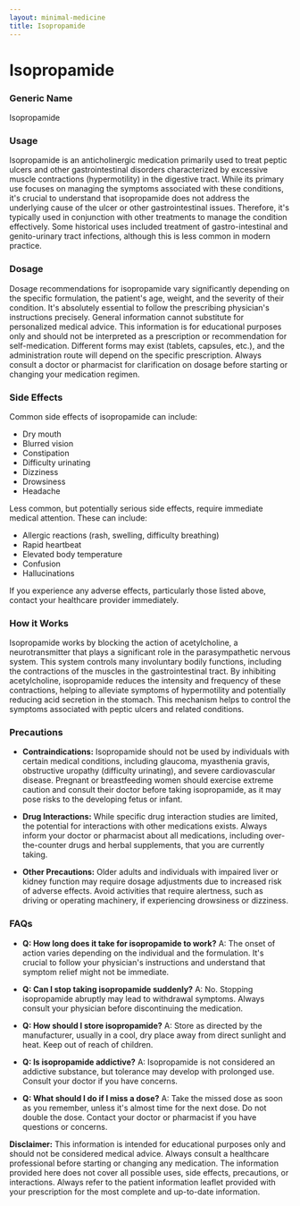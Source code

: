 ```yaml
---
layout: minimal-medicine
title: Isopropamide
---
```


# Isopropamide
### Generic Name
Isopropamide

### Usage
Isopropamide is an anticholinergic medication primarily used to treat peptic ulcers and other gastrointestinal disorders characterized by excessive muscle contractions (hypermotility) in the digestive tract.  While its primary use focuses on managing the symptoms associated with these conditions, it's crucial to understand that isopropamide does not address the underlying cause of the ulcer or other gastrointestinal issues.  Therefore, it's typically used in conjunction with other treatments to manage the condition effectively.  Some historical uses included treatment of gastro-intestinal and genito-urinary tract infections, although this is less common in modern practice.


### Dosage
Dosage recommendations for isopropamide vary significantly depending on the specific formulation, the patient's age, weight, and the severity of their condition.  It's absolutely essential to follow the prescribing physician's instructions precisely.  General information cannot substitute for personalized medical advice.  This information is for educational purposes only and should not be interpreted as a prescription or recommendation for self-medication.  Different forms may exist (tablets, capsules, etc.), and the administration route will depend on the specific prescription.   Always consult a doctor or pharmacist for clarification on dosage before starting or changing your medication regimen.

### Side Effects
Common side effects of isopropamide can include:

* Dry mouth
* Blurred vision
* Constipation
* Difficulty urinating
* Dizziness
* Drowsiness
* Headache


Less common, but potentially serious side effects, require immediate medical attention. These can include:

* Allergic reactions (rash, swelling, difficulty breathing)
* Rapid heartbeat
* Elevated body temperature
* Confusion
* Hallucinations

If you experience any adverse effects, particularly those listed above, contact your healthcare provider immediately.

### How it Works
Isopropamide works by blocking the action of acetylcholine, a neurotransmitter that plays a significant role in the parasympathetic nervous system.  This system controls many involuntary bodily functions, including the contractions of the muscles in the gastrointestinal tract.  By inhibiting acetylcholine, isopropamide reduces the intensity and frequency of these contractions, helping to alleviate symptoms of hypermotility and potentially reducing acid secretion in the stomach.  This mechanism helps to control the symptoms associated with peptic ulcers and related conditions.


### Precautions
* **Contraindications:** Isopropamide should not be used by individuals with certain medical conditions, including glaucoma, myasthenia gravis, obstructive uropathy (difficulty urinating), and severe cardiovascular disease.  Pregnant or breastfeeding women should exercise extreme caution and consult their doctor before taking isopropamide, as it may pose risks to the developing fetus or infant.


* **Drug Interactions:** While specific drug interaction studies are limited, the potential for interactions with other medications exists. Always inform your doctor or pharmacist about all medications, including over-the-counter drugs and herbal supplements, that you are currently taking.


* **Other Precautions:** Older adults and individuals with impaired liver or kidney function may require dosage adjustments due to increased risk of adverse effects.  Avoid activities that require alertness, such as driving or operating machinery, if experiencing drowsiness or dizziness.



### FAQs

* **Q: How long does it take for isopropamide to work?**  A: The onset of action varies depending on the individual and the formulation. It's crucial to follow your physician's instructions and understand that symptom relief might not be immediate.


* **Q: Can I stop taking isopropamide suddenly?** A: No.  Stopping isopropamide abruptly may lead to withdrawal symptoms. Always consult your physician before discontinuing the medication.


* **Q: How should I store isopropamide?** A: Store as directed by the manufacturer, usually in a cool, dry place away from direct sunlight and heat.  Keep out of reach of children.


* **Q: Is isopropamide addictive?** A: Isopropamide is not considered an addictive substance, but tolerance may develop with prolonged use.  Consult your doctor if you have concerns.


* **Q: What should I do if I miss a dose?** A: Take the missed dose as soon as you remember, unless it's almost time for the next dose. Do not double the dose.  Contact your doctor or pharmacist if you have questions or concerns.



**Disclaimer:** This information is intended for educational purposes only and should not be considered medical advice. Always consult a healthcare professional before starting or changing any medication.  The information provided here does not cover all possible uses, side effects, precautions, or interactions.  Always refer to the patient information leaflet provided with your prescription for the most complete and up-to-date information.
